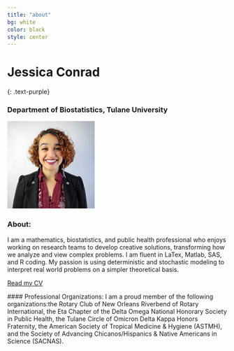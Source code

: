 ```yaml
---
title: "about"
bg: white
color: black
style: center 
---
```


# Jessica Conrad
{: .text-purple}

### Department of Biostatistics, Tulane University

![This is a photo](./img/conrad.jpg)

### About:
I am a mathematics, biostatistics, and public health professional who enjoys working on research teams to develop creative solutions, transforming how we analyze and view complex problems. 
I am fluent in LaTex, Matlab, SAS, and R coding. 
My passion is using deterministic and stochastic modeling to interpret real world problems on a simpler theoretical basis.

[Read my CV](./pdf/CONRAD_CV.pdf)

<div class="align-left">
#### Professional Organizations:
I am a proud member of the following organizations:the Rotary Club of New Orleans Riverbend of Rotary International, the Eta Chapter of the Delta Omega National Honorary Society in Public Health, the Tulane Circle of Omicron Delta Kappa Honors Fraternity, the American Society of Tropical Medicine & Hygiene (ASTMH), and the Society of Advancing Chicanos/Hispanics & Native Americans in Science (SACNAS).
</div>


